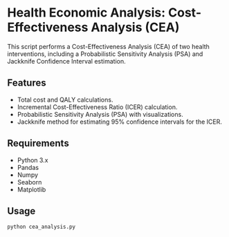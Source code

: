 # Health Economic Analysis: Cost-Effectiveness Analysis (CEA)

This script performs a Cost-Effectiveness Analysis (CEA) of two health interventions, including a Probabilistic Sensitivity Analysis (PSA) and Jackknife Confidence Interval estimation.

## Features
- Total cost and QALY calculations.
- Incremental Cost-Effectiveness Ratio (ICER) calculation.
- Probabilistic Sensitivity Analysis (PSA) with visualizations.
- Jackknife method for estimating 95% confidence intervals for the ICER.

## Requirements
- Python 3.x
- Pandas
- Numpy
- Seaborn
- Matplotlib

## Usage
```bash
python cea_analysis.py

